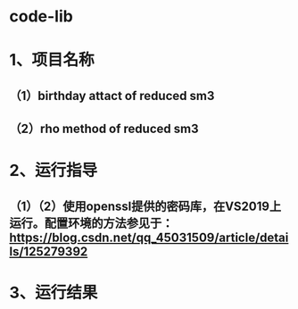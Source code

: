 # code-lib
# 1、项目名称
## （1）birthday attact of reduced sm3
## （2）rho method of reduced sm3
# 2、运行指导
## （1）（2）使用openssl提供的密码库，在VS2019上运行。配置环境的方法参见于：https://blog.csdn.net/qq_45031509/article/details/125279392
# 3、运行结果
